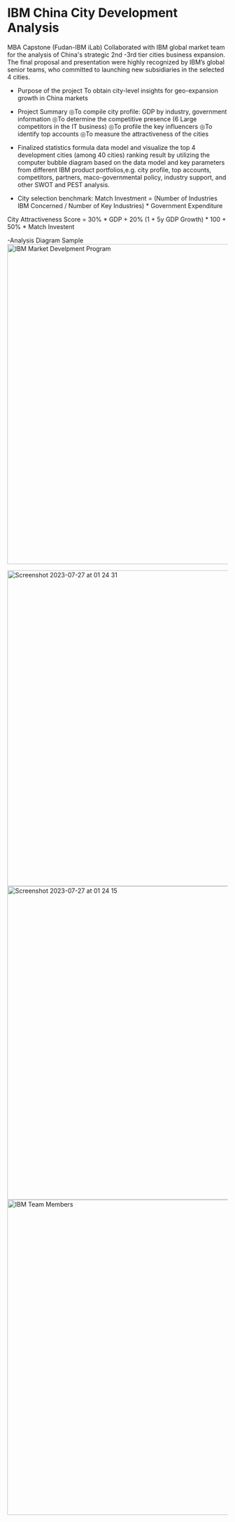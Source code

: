 # IBM China City Development Analysis

MBA Capstone (Fudan-IBM iLab)
Collaborated with IBM global market team for the analysis of China's strategic 2nd -3rd tier cities business expansion. The final proposal and presentation were highly recognized by IBM’s global senior teams, who committed to launching new subsidiaries in the selected 4 cities. 

- Purpose of the project
  To obtain city-level insights for geo-expansion growth in China markets
  
- Project Summary
  ◎To compile city profile: GDP by industry, government information
  ◎To determine the competitive presence (6 Large competitors in the IT business)
  ◎To profile the key influencers
  ◎To identify top accounts
  ◎To measure the attractiveness of the cities
 
- Finalized statistics formula data model and visualize the top 4 development cities (among 40 cities) ranking result by utilizing the computer bubble diagram based on the data model and key parameters from different IBM product portfolios,e.g. city profile, top accounts, competitors, partners, maco-governmental policy, industry support, and other SWOT and PEST analysis.
  
- City selection benchmark:
Match Investment = (Number of Industries IBM Concerned / Number of Key Industries) * Government Expenditure

City Attractiveness Score = 30% * GDP + 20% (1 + 5y GDP Growth) * 100 + 50% * Match Investent  

-Analysis Diagram Sample
<img width="731" alt="IBM Market Develpment Program" src="https://github.com/petersunmk/IBMChinaDevelopment/assets/90821383/9e49fb08-288f-4eff-a657-2dfab5097d2d">

<img width="721" alt="Screenshot 2023-07-27 at 01 24 31" src="https://github.com/petersunmk/IBMChinaDevelopment/assets/90821383/6c1b26d6-1600-4004-9f0a-6f5fb1725d1e">

<img width="716" alt="Screenshot 2023-07-27 at 01 24 15" src="https://github.com/petersunmk/IBMChinaDevelopment/assets/90821383/3287e459-b4cc-4e62-9d05-14043bf77150">

<img width="720" alt="IBM Team Members" src="https://github.com/petersunmk/IBMChinaDevelopment/assets/90821383/53cef612-77a2-4001-99c0-aaf8b742a1b2">


